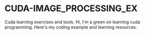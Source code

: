 # CUDA-IMAGE_PROCESSING_EX
Cuda learning exercises and tools.
Hi, I'm a green on learning cuda programming. Here's my coding example and learning resources.
